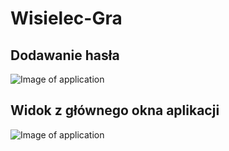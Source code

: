 # Wisielec-Gra



<h2> Dodawanie hasła </h2>
<p align="center">
  
![Image of application](https://imgur.com/cSMpaQR.png) 
</p>


<h2> Widok z głównego okna aplikacji </h2>
<p align="center">
  
![Image of application](https://imgur.com/5xokcu8.png) 
</p>
